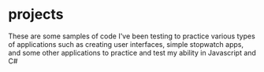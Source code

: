 projects
========
These are some samples of code I've been testing to practice various types of applications such as creating user interfaces, simple stopwatch apps, and some other applications to practice and test my ability in Javascript and C#
